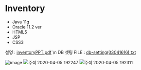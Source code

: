 # Inventory
 - Java 11g
 - Oracle 11.2 ver
 - HTML5
 - JSP
 - CSS3
 
설명 :
[inventoryPPT.pdf](https://github.com/jisoo-ho/DjangoBlog/files/4433348/inventoryPPT.pdf) \n
DB 셋팅 FILE : [db-setting(03041616).txt](https://github.com/jisoo-ho/Inventory-project/files/4442553/db-setting.03041616.txt)

![image](https://user-images.githubusercontent.com/61733408/78472324-ca2ac880-7772-11ea-961e-acf46cc17f31.png)
![주석 2020-04-05 192247](https://user-images.githubusercontent.com/61733408/78472340-dadb3e80-7772-11ea-9657-14b2d743e11c.jpg)
![주석 2020-04-05 192311](https://user-images.githubusercontent.com/61733408/78472345-ec244b00-7772-11ea-80fa-d3397bc56fd6.jpg)
